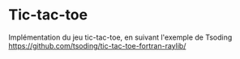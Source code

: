 # Tic-tac-toe

Implémentation du jeu tic-tac-toe, en suivant l'exemple de Tsoding <https://github.com/tsoding/tic-tac-toe-fortran-raylib/>

